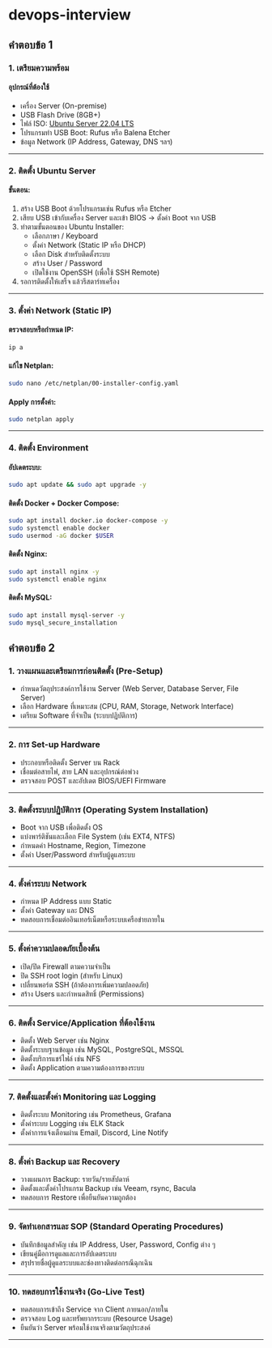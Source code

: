 # devops-interview

## คำตอบข้อ 1

### 1. เตรียมความพร้อม

#### อุปกรณ์ที่ต้องใช้
- เครื่อง Server (On-premise)
- USB Flash Drive (8GB+)
- ไฟล์ ISO: [Ubuntu Server 22.04 LTS](https://ubuntu.com/download/server)
- โปรแกรมทำ USB Boot: Rufus หรือ Balena Etcher
- ข้อมูล Network (IP Address, Gateway, DNS ฯลฯ)

---

### 2. ติดตั้ง Ubuntu Server

#### ขั้นตอน:
1. สร้าง USB Boot ด้วยโปรแกรมเช่น Rufus หรือ Etcher
2. เสียบ USB เข้ากับเครื่อง Server และเข้า BIOS → ตั้งค่า Boot จาก USB
3. ทำตามขั้นตอนของ Ubuntu Installer:
   - เลือกภาษา / Keyboard
   - ตั้งค่า Network (Static IP หรือ DHCP)
   - เลือก Disk สำหรับติดตั้งระบบ
   - สร้าง User / Password
   - เปิดใช้งาน OpenSSH (เพื่อใช้ SSH Remote)
4. รอการติดตั้งให้เสร็จ แล้วรีสตาร์ทเครื่อง

---

### 3. ตั้งค่า Network (Static IP)

#### ตรวจสอบหรือกำหนด IP:
```bash
ip a
```

#### แก้ไข Netplan:
```bash
sudo nano /etc/netplan/00-installer-config.yaml
```

#### Apply การตั้งค่า:
```bash
sudo netplan apply
```

---

### 4. ติดตั้ง Environment

#### อัปเดตระบบ:
```bash
sudo apt update && sudo apt upgrade -y
```

#### ติดตั้ง Docker + Docker Compose:
```bash
sudo apt install docker.io docker-compose -y
sudo systemctl enable docker
sudo usermod -aG docker $USER
```

#### ติดตั้ง Nginx:
```bash
sudo apt install nginx -y
sudo systemctl enable nginx
```

#### ติดตั้ง MySQL:
```bash
sudo apt install mysql-server -y
sudo mysql_secure_installation
```

## คำตอบข้อ 2

### 1. วางแผนและเตรียมการก่อนติดตั้ง (Pre-Setup)

- กำหนดวัตถุประสงค์การใช้งาน Server (Web Server, Database Server, File Server)
- เลือก Hardware ที่เหมาะสม (CPU, RAM, Storage, Network Interface)
- เตรียม Software ที่จำเป็น (ระบบปฏิบัติการ)

---

### 2. การ Set-up Hardware

- ประกอบหรือติดตั้ง Server บน Rack
- เชื่อมต่อสายไฟ, สาย LAN และอุปกรณ์ต่อพ่วง
- ตรวจสอบ POST และอัปเดต BIOS/UEFI Firmware

---

### 3. ติดตั้งระบบปฏิบัติการ (Operating System Installation)

- Boot จาก USB เพื่อติดตั้ง OS
- แบ่งพาร์ติชันและเลือก File System (เช่น EXT4, NTFS)
- กำหนดค่า Hostname, Region, Timezone
- ตั้งค่า User/Password สำหรับผู้ดูแลระบบ

---

### 4. ตั้งค่าระบบ Network

- กำหนด IP Address แบบ Static
- ตั้งค่า Gateway และ DNS
- ทดสอบการเชื่อมต่ออินเทอร์เน็ตหรือระบบเครือข่ายภายใน

---

### 5. ตั้งค่าความปลอดภัยเบื้องต้น

- เปิด/ปิด Firewall ตามความจำเป็น
- ปิด SSH root login (สำหรับ Linux)
- เปลี่ยนพอร์ต SSH (ถ้าต้องการเพิ่มความปลอดภัย)
- สร้าง Users และกำหนดสิทธิ์ (Permissions)

---

### 6. ติดตั้ง Service/Application ที่ต้องใช้งาน

- ติดตั้ง Web Server เช่น Nginx
- ติดตั้งระบบฐานข้อมูล เช่น MySQL, PostgreSQL, MSSQL
- ติดตั้งบริการแชร์ไฟล์ เช่น NFS
- ติดตั้ง Application ตามความต้องการของระบบ

---

### 7. ติดตั้งและตั้งค่า Monitoring และ Logging

- ติดตั้งระบบ Monitoring เช่น Prometheus, Grafana
- ตั้งค่าระบบ Logging เช่น ELK Stack
- ตั้งค่าการแจ้งเตือนผ่าน Email, Discord, Line Notify

---

### 8. ตั้งค่า Backup และ Recovery

- วางแผนการ Backup: รายวัน/รายสัปดาห์
- ติดตั้งและตั้งค่าโปรแกรม Backup เช่น Veeam, rsync, Bacula
- ทดสอบการ Restore เพื่อยืนยันความถูกต้อง

---

### 9. จัดทำเอกสารและ SOP (Standard Operating Procedures)

- บันทึกข้อมูลสำคัญ เช่น IP Address, User, Password, Config ต่าง ๆ
- เขียนคู่มือการดูแลและการอัปเดตระบบ
- สรุปรายชื่อผู้ดูแลระบบและช่องทางติดต่อกรณีฉุกเฉิน

---

### 10. ทดสอบการใช้งานจริง (Go-Live Test)

- ทดสอบการเข้าถึง Service จาก Client ภายนอก/ภายใน
- ตรวจสอบ Log และทรัพยากรระบบ (Resource Usage)
- ยืนยันว่า Server พร้อมใช้งานจริงตามวัตถุประสงค์

---